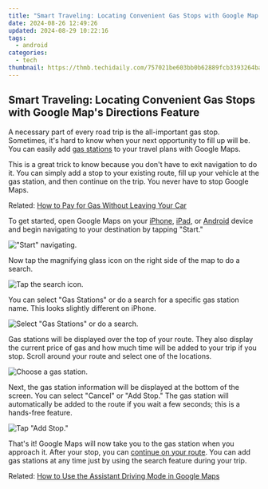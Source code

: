 ```yaml
---
title: "Smart Traveling: Locating Convenient Gas Stops with Google Map's Directions Feature"
date: 2024-08-26 12:49:26
updated: 2024-08-29 10:22:16
tags:
  - android
categories:
  - tech
thumbnail: https://thmb.techidaily.com/757021be603bb0b62889fcb3393264ba25afdf3ad53016173b55a4a0650b3071.jpg
---
```


## Smart Traveling: Locating Convenient Gas Stops with Google Map's Directions Feature

A necessary part of every road trip is the all-important gas stop. Sometimes, it's hard to know when your next opportunity to fill up will be. You can easily add [gas stations](https://screen-activity-recording.techidaily.com/2024-approved-transforming-live-interactions-into-captivating-content/) to your travel plans with Google Maps.

 This is a great trick to know because you don't have to exit navigation to do it. You can simply add a stop to your existing route, fill up your vehicle at the gas station, and then continue on the trip. You never have to stop Google Maps.

Related: [How to Pay for Gas Without Leaving Your Car](https://screen-activity-recording.techidaily.com/2024-approved-transforming-live-interactions-into-captivating-content/) 

 To get started, open Google Maps on your [iPhone](https://apps.apple.com/us/app/google-maps-transit-food/id585027354), [iPad](https://apps.apple.com/us/app/google-maps-transit-food/id585027354), or [Android](https://www.anrdoezrs.net/links/3607085/type/dlg/sid/UUhtgUeUpU208575/https://play.google.com/store/apps/details?id=com.google.android.apps.maps&hl=en%5FUS&gl=US) device and begin navigating to your destination by tapping "Start."

!["Start" navigating.](https://static1.howtogeekimages.com/wordpress/wp-content/uploads/2021/09/2021-09-22_16-15-25.png) 

 Now tap the magnifying glass icon on the right side of the map to do a search.

![Tap the search icon.](https://static1.howtogeekimages.com/wordpress/wp-content/uploads/2021/09/2021-09-22_16-16-10.png) 

 You can select "Gas Stations" or do a search for a specific gas station name. This looks slightly different on iPhone.

![Select "Gas Stations" or do a search.](https://static1.howtogeekimages.com/wordpress/wp-content/uploads/2021/09/2021-09-22_16-18-22.png) 

 Gas stations will be displayed over the top of your route. They also display the current price of gas and how much time will be added to your trip if you stop. Scroll around your route and select one of the locations.

![Choose a gas station.](https://static1.howtogeekimages.com/wordpress/wp-content/uploads/2021/09/2021-09-22_16-20-04.png) 

 Next, the gas station information will be displayed at the bottom of the screen. You can select "Cancel" or "Add Stop." The gas station will automatically be added to the route if you wait a few seconds; this is a hands-free feature.

![Tap "Add Stop."](https://static1.howtogeekimages.com/wordpress/wp-content/uploads/2021/09/2021-09-22_16-20-19.png) 

 That's it! Google Maps will now take you to the gas station when you approach it. After your stop, you can [continue on your route](https://ios-unlock.techidaily.com/how-to-unlock-iphone-13-pro-max-without-passcode-4-easy-methods-by-drfone-ios/). You can add gas stations at any time just by using the search feature during your trip.

Related: [How to Use the Assistant Driving Mode in Google Maps](https://ios-unlock.techidaily.com/how-to-unlock-iphone-13-pro-max-without-passcode-4-easy-methods-by-drfone-ios/)

<ins class="adsbygoogle"
     style="display:block"
     data-ad-format="autorelaxed"
     data-ad-client="ca-pub-7571918770474297"
     data-ad-slot="1223367746"></ins>



<ins class="adsbygoogle"
     style="display:block"
     data-ad-client="ca-pub-7571918770474297"
     data-ad-slot="8358498916"
     data-ad-format="auto"
     data-full-width-responsive="true"></ins>
